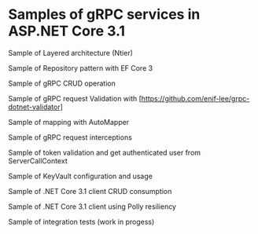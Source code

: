 # Samples of gRPC services in ASP.NET Core 3.1 

Sample of Layered architecture (Ntier)

Sample of Repository pattern with EF Core 3

Sample of gRPC CRUD operation

Sample of gRPC request Validation with [https://github.com/enif-lee/grpc-dotnet-validator]

Sample of mapping with AutoMapper

Sample of gRPC request interceptions

Sample of token validation and get authenticated user from ServerCallContext

Sample of KeyVault configuration and usage

Sample of .NET Core 3.1 client CRUD consumption

Sample of .NET Core 3.1 client using Polly resiliency

Sample of integration tests (work in progess)
